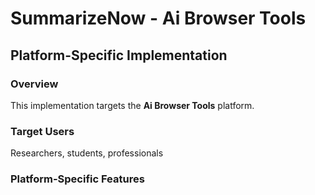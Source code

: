 # SummarizeNow - Ai Browser Tools

## Platform-Specific Implementation

### Overview
This implementation targets the **Ai Browser Tools** platform.

### Target Users
Researchers, students, professionals

### Platform-Specific Features
